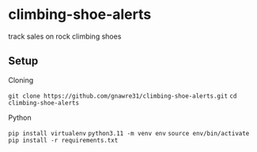 # climbing-shoe-alerts

track sales on rock climbing shoes

## Setup

Cloning

`git clone https://github.com/gnawre31/climbing-shoe-alerts.git`
`cd climbing-shoe-alerts`

Python

`pip install virtualenv`
`python3.11 -m venv env`
`source env/bin/activate`
`pip install -r requirements.txt`
